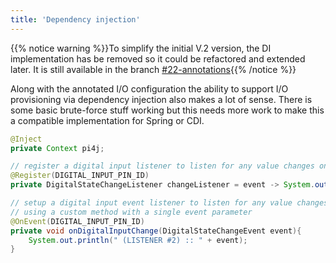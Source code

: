 ```yaml
---
title: 'Dependency injection'
---
```


{{% notice warning %}}To simplify the initial V.2 version, the DI implementation has be removed so it could be 
refactored and extended later. It is still available in the branch 
[#22-annotations](https://github.com/Pi4J/pi4j/tree/feature/%2322-annotations){{% /notice %}}

Along with the annotated I/O configuration the ability to support I/O provisioning via dependency injection also 
makes a lot of sense. There is some basic brute-force stuff working but this needs more work to make this a compatible
implementation for Spring or CDI. 

```java
@Inject
private Context pi4j;

// register a digital input listener to listen for any value changes on the digital input pin
@Register(DIGITAL_INPUT_PIN_ID)
private DigitalStateChangeListener changeListener = event -> System.out.println(" (LISTENER #1) :: " + event);

// setup a digital input event listener to listen for any value changes on the digital input
// using a custom method with a single event parameter
@OnEvent(DIGITAL_INPUT_PIN_ID)
private void onDigitalInputChange(DigitalStateChangeEvent event){
    System.out.println(" (LISTENER #2) :: " + event);
}
```